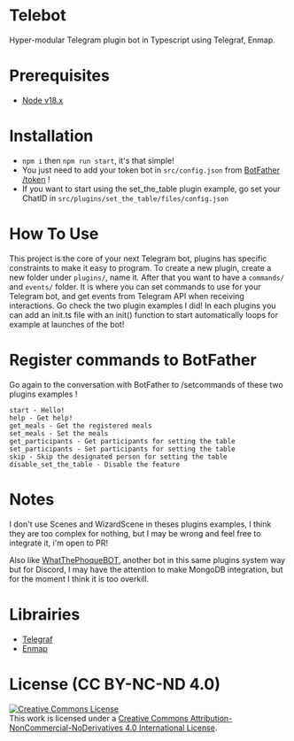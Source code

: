 # Telebot
Hyper-modular Telegram plugin bot in Typescript using Telegraf, Enmap.

# Prerequisites
- [Node v18.x](https://github.com/nvm-sh/nvm)

# Installation
- `npm i` then `npm run start`, it's that simple!
- You just need to add your token bot in `src/config.json` from [BotFather /token](https://t.me/botfather) !
- If you want to start using the set_the_table plugin example, go set your ChatID in `src/plugins/set_the_table/files/config.json`

# How To Use
This project is the core of your next Telegram bot, plugins has specific constraints to make it easy to program. To create a new plugin, create a new folder under `plugins/`, name it. After that you want to have a `commands/` and `events/` folder. It is where you can set commands to use for your Telegram bot, and get events from Telegram API when receiving interactions. Go check the two plugin examples I did! In each plugins you can add an init.ts file with an init() function to start automatically loops for example at launches of the bot!

# Register commands to BotFather
Go again to the conversation with BotFather to /setcommands of these two plugins examples !
```
start - Hello!
help - Get help!
get_meals - Get the registered meals
set_meals - Set the meals
get_participants - Get participants for setting the table
set_participants - Set participants for setting the table
skip - Skip the designated person for setting the table
disable_set_the_table - Disable the feature
```

# Notes
I don't use Scenes and WizardScene in theses plugins examples, I think they are too complex for nothing, but I may be wrong and feel free to integrate it, i'm open to PR!

Also like [WhatThePhoqueBOT](https://github.com/LotharieSlayer/wtpbot), another bot in this same plugins system way but for Discord, I may have the attention to make MongoDB integration, but for the moment I think it is too overkill.

# Librairies
- [Telegraf](https://github.com/telegraf/telegraf)
- [Enmap](https://github.com/eslachance/enmap)


# License (CC BY-NC-ND 4.0)

<a rel="license" href="http://creativecommons.org/licenses/by-nc-nd/4.0/"><img alt="Creative Commons License" style="border-width:0" src="https://i.creativecommons.org/l/by-nc-nd/4.0/88x31.png" /></a><br />This work is licensed under a <a rel="license" href="http://creativecommons.org/licenses/by-nc-nd/4.0/">Creative Commons Attribution-NonCommercial-NoDerivatives 4.0 International License</a>.
